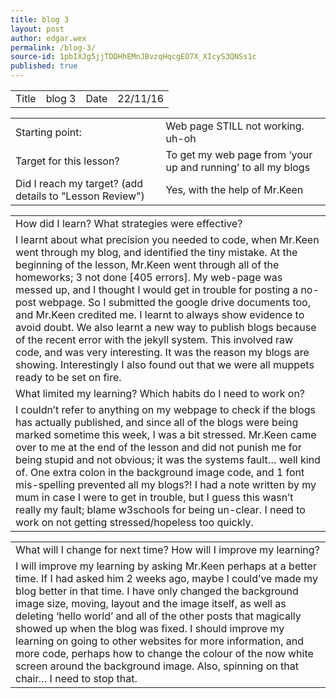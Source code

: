```yaml
---
title: blog 3
layout: post
author: edgar.wex
permalink: /blog-3/
source-id: 1pbIXJg5jjTDDHhEMnJBvzqHqcgEO7X_XIcyS3QNSs1c
published: true
---
```

<table>
  <tr>
    <td>Title</td>
    <td>blog 3</td>
    <td>Date</td>
    <td>22/11/16</td>
  </tr>
</table>


<table>
  <tr>
    <td>Starting point:</td>
    <td>Web page STILL not working. uh-oh</td>
  </tr>
  <tr>
    <td>Target for this lesson?</td>
    <td>To get my web page from ‘your up and running’ to all my blogs</td>
  </tr>
  <tr>
    <td>Did I reach my target? 
(add details to "Lesson Review")</td>
    <td>Yes, with the help of Mr.Keen</td>
  </tr>
</table>


<table>
  <tr>
    <td>How did I learn? What strategies were effective? </td>
  </tr>
  <tr>
    <td>I learnt about what precision you needed to code, when Mr.Keen went through my blog, and identified the tiny mistake. At the beginning of the lesson, Mr.Keen went through all of the homeworks; 3 not done [405 errors]. My web-page was messed up, and I thought I would get in trouble for posting a no-post webpage. So I submitted the google drive documents too, and Mr.Keen credited me. I learnt to always show evidence to avoid doubt. We also learnt a new way to publish blogs because of the recent error with the jekyll system. This involved raw code, and was very interesting. It was the reason my blogs are showing. Interestingly I also found out that we were all muppets ready to be set on fire. </td>
  </tr>
  <tr>
    <td>What limited my learning? Which habits do I need to work on? </td>
  </tr>
  <tr>
    <td>I couldn’t refer to anything on my webpage to check if the blogs has actually published, and since all of the blogs were being marked sometime this week, I was a bit stressed. Mr.Keen came over to me at the end of the lesson and did not punish me for being stupid and not obvious; it was the systems fault… well kind of. One extra colon in the background image code, and 1 font mis-spelling prevented all my blogs?! I had a note written by my mum in case I were to get in trouble, but I guess this wasn’t really my fault; blame w3schools for being un-clear. I need to work on not getting stressed/hopeless too quickly. </td>
  </tr>
</table>


<table>
  <tr>
    <td>What will I change for next time? How will I improve my learning?</td>
  </tr>
  <tr>
    <td>I will improve my learning by asking Mr.Keen perhaps at a better time. If I had asked him 2 weeks ago, maybe I could’ve made my blog better in that time. I have only changed the background image size, moving, layout and the image itself, as well as deleting ‘hello world’ and all of the other posts that magically showed up when the blog was fixed. I should improve my learning on going to other websites for more information, and more code, perhaps how to change the colour of the now white screen around the background image. Also, spinning on that chair… I need to stop that.</td>
  </tr>
</table>
